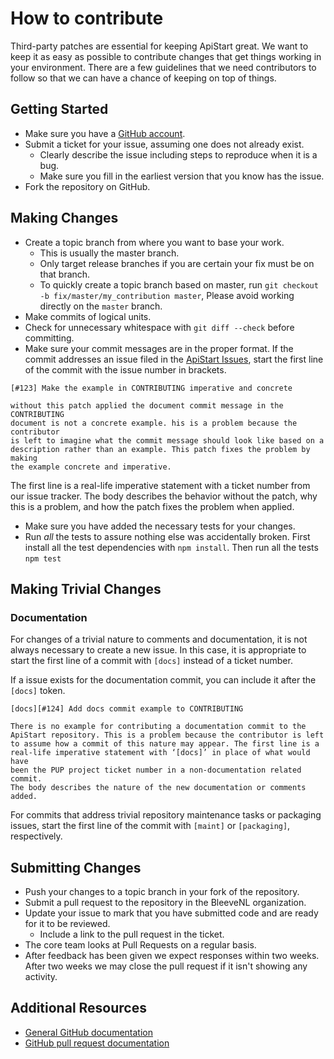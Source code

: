 # How to contribute

Third-party patches are essential for keeping ApiStart great. We want
to keep it as easy as possible to contribute changes that get things working 
in your environment. There are a few guidelines that we need contributors to follow so that we can have a chance of keeping on top of things.

## Getting Started

* Make sure you have a [GitHub account](https://github.com/signup/free).
* Submit a ticket for your issue, assuming one does not already exist.
  * Clearly describe the issue including steps to reproduce when it is a bug.
  * Make sure you fill in the earliest version that you know has the issue.
* Fork the repository on GitHub.

## Making Changes

* Create a topic branch from where you want to base your work.
  * This is usually the master branch.
  * Only target release branches if you are certain your fix must be on that
    branch.
  * To quickly create a topic branch based on master, run `git checkout -b fix/master/my_contribution master`, Please avoid working directly on the  `master` branch.
* Make commits of logical units.
* Check for unnecessary whitespace with `git diff --check` before committing.
* Make sure your commit messages are in the proper format. If the commit addresses an issue filed in the  [ApiStart Issues](hhttps://github.com/BleeveNL/apistart/issues), start  the first line of the commit with the issue number in brackets.

```
[#123] Make the example in CONTRIBUTING imperative and concrete 

without this patch applied the document commit message in the CONTRIBUTING 
document is not a concrete example. his is a problem because the contributor
is left to imagine what the commit message should look like based on a
description rather than an example. This patch fixes the problem by making
the example concrete and imperative.
```

The first line is a real-life imperative statement with a ticket number from our issue tracker. The body describes the behavior without the patch, why this is a problem, and how the patch fixes the problem when applied. 

* Make sure you have added the necessary tests for your changes.
* Run _all_ the tests to assure nothing else was accidentally broken. First
  install all the test dependencies with `npm install`. Then
 run all the tests `npm test`

## Making Trivial Changes

### Documentation

For changes of a trivial nature to comments and documentation, it is not
always necessary to create a new issue. In this case, it is
appropriate to start the first line of a commit with `[docs]` instead of
a ticket number.

If a issue exists for the documentation commit, you can include it
after the `[docs]` token.

```
[docs][#124] Add docs commit example to CONTRIBUTING

There is no example for contributing a documentation commit to the
ApiStart repository. This is a problem because the contributor is left
to assume how a commit of this nature may appear. The first line is a 
real-life imperative statement with ‘[docs]’ in place of what would have 
been the PUP project ticket number in a non-documentation related commit. 
The body describes the nature of the new documentation or comments added.
```

For commits that address trivial repository maintenance tasks or packaging
issues, start the first line of the commit with `[maint]` or `[packaging]`,
respectively.

## Submitting Changes

* Push your changes to a topic branch in your fork of the repository.
* Submit a pull request to the repository in the BleeveNL organization.
* Update your issue to mark that you have submitted code and are ready
  for it to be reviewed.
  * Include a link to the pull request in the ticket.
* The core team looks at Pull Requests on a regular basis.
* After feedback has been given we expect responses within two weeks. After two weeks we may close the pull request if it isn't showing any activity.

## Additional Resources
* [General GitHub documentation](https://help.github.com/)
* [GitHub pull request documentation](https://help.github.com/articles/creating-a-pull-request/)